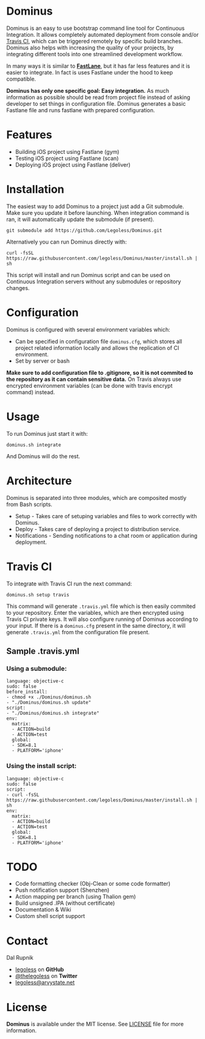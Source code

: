 Dominus
=======

Dominus is an easy to use bootstrap command line tool for Continuous Integration. It allows completely automated deployment from console and/or [Travis CI](https://travis-ci.com), which can be triggered remotely by specific build branches. Dominus also helps with increasing the quality of your projects, by integrating different tools into one streamlined development workflow.

In many ways it is similar to [**FastLane**](https://github.com/KrauseFx/fastlane), but it has far less features and it is easier to integrate. In fact is uses Fastlane under the hood to keep compatible.

**Dominus has only one specific goal: Easy integration.** As much information as possible should be read from project file instead of asking developer to set things in configuration file. Dominus generates a basic Fastlane file and runs fastlane with prepared configuration.

# Features

- Building iOS project using Fastlane (gym)
- Testing iOS project using Fastlane (scan)
- Deploying iOS project using Fastlane (deliver)

# Installation

The easiest way to add Dominus to a project just add a Git submodule. Make sure you update it before launching. When integration command is ran, it will automatically update the submodule (if present).

```
git submodule add https://github.com/Legoless/Dominus.git
```

Alternatively you can run Dominus directly with:

```
curl -fsSL https://raw.githubusercontent.com/legoless/Dominus/master/install.sh | sh
```

This script will install and run Dominus script and can be used on Continuous Integration servers without any submodules or repository changes.

# Configuration

Dominus is configured with several environment variables which:
- Can be specified in configuration file `dominus.cfg`, which stores all project related information locally and allows the replication of CI environment.
- Set by server or bash

**Make sure to add configuration file to .gitignore, so it is not commited to the repository as it can contain sensitive data.** On Travis always use encrypted environment variables (can be done with travis encrypt command) instead.

# Usage

To run Dominus just start it with:

`dominus.sh integrate`

And Dominus will do the rest.

# Architecture

Dominus is separated into three modules, which are composited mostly from Bash scripts.

- Setup - Takes care of setuping variables and files to work correctly with Dominus.
- Deploy - Takes care of deploying a project to distribution service.
- Notifications - Sending notifications to a chat room or application during deployment.

# Travis CI

To integrate with Travis CI run the next command:

`dominus.sh setup travis`

This command will generate `.travis.yml` file which is then easily commited to your repository. Enter the variables, which are then encrypted using Travis CI private keys. It will also configure running of Dominus according to your input. If there is a `dominus.cfg` present in the same directory, it will generate `.travis.yml` from the configuration file present.

## Sample .travis.yml

### Using a submodule:

```
language: objective-c
sudo: false
before_install:
- chmod +x ./Dominus/dominus.sh
- "./Dominus/dominus.sh update"
script:
- "./Dominus/dominus.sh integrate"
env:
  matrix:
  - ACTION=build
  - ACTION=test
  global:
  - SDK=8.1
  - PLATFORM='iphone'
```

### Using the install script:

```
language: objective-c
sudo: false
script:
- curl -fsSL https://raw.githubusercontent.com/legoless/Dominus/master/install.sh | sh
env:
  matrix:
  - ACTION=build
  - ACTION=test
  global:
  - SDK=8.1
  - PLATFORM='iphone'
```

# TODO

- Code formatting checker (Obj-Clean or some code formatter)
- Push notification support (Shenzhen)
- Action mapping per branch (using Thalion gem)
- Build unsigned .IPA (without certificate)
- Documentation & Wiki
- Custom shell script support

Contact
======

Dal Rupnik

- [legoless](https://github.com/legoless) on **GitHub**
- [@thelegoless](https://twitter.com/thelegoless) on **Twitter**
- [legoless@arvystate.net](mailto:legoless@arvystate.net)

License
======

**Dominus** is available under the MIT license. See [LICENSE](https://github.com/Legoless/Dominus/blob/master/LICENSE) file for more information.
